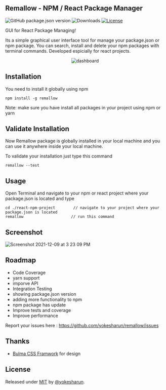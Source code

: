 ## Remallow - NPM / React Package Manager

![GitHub package.json version](https://img.shields.io/github/package-json/v/yokesharun/remallow)
![Downloads](https://img.shields.io/npm/dt/remallow)
[![License](https://img.shields.io/badge/License-MIT-blue)](#license)

GUI for React Package Managing! 

Its a simple graphical user interface tool for manage your package.json or npm package. You can search, install and delete your npm packages with terminal commands.
Developed espicially for react projects.

<div align="center">
  
![dashboard](https://user-images.githubusercontent.com/12830078/145022400-6f44dd7b-5909-474d-9274-7a860e3d0758.png)

</div>

## Installation

You need to install it globally using npm

```
npm install -g remallow
```

Note: make sure you have install all packages in your project using npm or yarn
## Validate Installation

Now Remallow package is globally installed in your local machine and you can use it anywhere inside your local machine.

To validate your installation just type this command

```
remallow --test
```

## Usage

Open Terminal and navigate to your npm or react project where your package.json is located and type

```
cd ./react-npm-project        // navigate to your project where your package.json is located
remallow                     // run this command
```
## Screenshot

![Screenshot 2021-12-09 at 3 23 09 PM](https://user-images.githubusercontent.com/12830078/145374242-29284b59-d158-4707-b6da-6619f9858098.png)


## Roadmap
- Code Coverage
- yarn support
- imporve API
- Integration Testing
- showing package.json version
- adding more functionality to npm
- npm package has update
- Improve tests and coverage
- Improve performance

Report your issues here : https://github.com/yokesharun/remallow/issues

## Thanks

- [Bulma CSS Framwork](https://github.com/jgthms/bulma) for design

## License

Released under [MIT](/LICENSE) by [@yokesharun](https://github.com/yokesharun).
